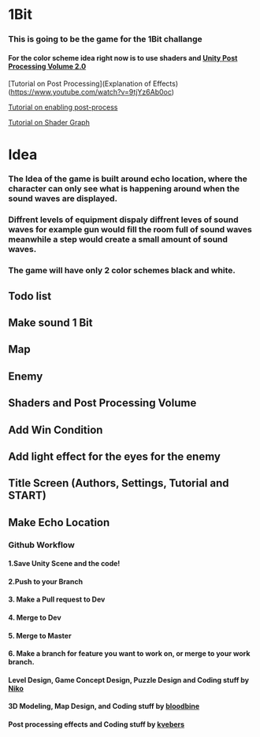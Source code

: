 # 1Bit
 
### This is going to be the game for the 1Bit challange

#### For the color scheme idea right now is to use shaders and [Unity Post Processing Volume 2.0](https://docs.unity3d.com/Packages/com.unity.postprocessing@3.3/manual/index.html)

[Tutorial on Post Processing](Explanation of Effects)(https://www.youtube.com/watch?v=9tjYz6Ab0oc)

[Tutorial on enabling post-process](https://www.youtube.com/watch?v=_PzYAbPpK8k)

[Tutorial on Shader Graph](https://www.youtube.com/watch?v=VsUK9K6UbY4)

# Idea

### The Idea of the game is built around echo location, where the character can only see what is happening around when the sound waves are displayed.

### Diffrent levels of equipment dispaly diffrent leves of sound waves for example gun would fill the room full of sound waves meanwhile a step would create a small amount of sound waves.

### The game will have only 2 color schemes black and white.

## Todo list

## Make sound 1 Bit
## Map
## Enemy
## Shaders and Post Processing Volume
## Add Win Condition
## Add light effect for the eyes for the enemy
## Title Screen (Authors, Settings, Tutorial and START)
## Make Echo Location

### Github Workflow
#### 1.Save Unity Scene and the code!
#### 2.Push to your Branch
#### 3. Make a Pull request to Dev
#### 4. Merge to Dev
#### 5. Merge to Master
#### 6. Make a branch for feature you want to work on, or merge to your work branch. 

#### Level Design, Game Concept Design, Puzzle Design and Coding stuff by [Niko](https://github.com/Niko114)
#### 3D Modeling, Map Design, and Coding stuff by [bloodbine](https://github.com/bloodbine)
#### Post processing effects and Coding stuff by [kvebers](https://github.com/kvebers)



